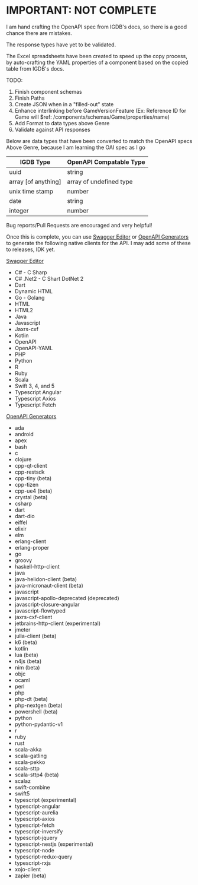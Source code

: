 # IMPORTANT: NOT COMPLETE
I am hand crafting the OpenAPI spec from IGDB's docs, so there is a good chance there are mistakes.

The response types have yet to be validated.

The Excel spreadsheets have been created to speed up the copy process, by auto-crafting the YAML properties of a component based on the copied table from IGDB's docs.

TODO:
1. Finish component schemas
2. Finish Paths
3. Create JSON when in a "filled-out" state
4. Enhance interlinking before GameVersionFeature (Ex: Reference ID for Game will $ref: /components/schemas/Game/properties/name)
5. Add Format to data types above Genre
5. Validate against API responses

Below are data types that have been converted to match the OpenAPI specs Above Genre, because I am learning the OAI spec as I go

| IGDB Type           	| OpenAPI Compatable Type 	|
|---------------------	|-------------------------	|
| uuid                	| string                  	|
| array [of anything] 	| array of undefined type 	|
| unix time stamp     	| number                  	|
| date					| string					|
| integer				| number					|

Bug reports/Pull Requests are encouraged and very helpful!

Once this is complete, you can use [Swagger Editor](https://editor-next.swagger.io/) or [OpenAPI Generators](https://openapi-generator.tech/docs/generators#client-generators) to generate the following native clients for the API. I may add some of these to releases, IDK yet.

[Swagger Editor](https://editor-next.swagger.io/)
* C# - C Sharp
* C# .Net2 - C Shart DotNet 2
* Dart
* Dynamic HTML
* Go - Golang
* HTML
* HTML2
* Java
* Javascript
* Jaxrs-cxf
* Kotlin
* OpenAPI
* OpenAPI-YAML
* PHP
* Python
* R
* Ruby
* Scala
* Swift 3, 4, and 5
* Typescript Angular
* Typescript Axios
* Typescript Fetch

[OpenAPI Generators](https://openapi-generator.tech/docs/generators#client-generators)
* ada
* android
* apex
* bash
* c
* clojure
* cpp-qt-client
* cpp-restsdk
* cpp-tiny (beta)
* cpp-tizen
* cpp-ue4 (beta)
* crystal (beta)
* csharp
* dart
* dart-dio
* eiffel
* elixir
* elm
* erlang-client
* erlang-proper
* go
* groovy
* haskell-http-client
* java
* java-helidon-client (beta)
* java-micronaut-client (beta)
* javascript
* javascript-apollo-deprecated (deprecated)
* javascript-closure-angular
* javascript-flowtyped
* jaxrs-cxf-client
* jetbrains-http-client (experimental)
* jmeter
* julia-client (beta)
* k6 (beta)
* kotlin
* lua (beta)
* n4js (beta)
* nim (beta)
* objc
* ocaml
* perl
* php
* php-dt (beta)
* php-nextgen (beta)
* powershell (beta)
* python
* python-pydantic-v1
* r
* ruby
* rust
* scala-akka
* scala-gatling
* scala-pekko
* scala-sttp
* scala-sttp4 (beta)
* scalaz
* swift-combine
* swift5
* typescript (experimental)
* typescript-angular
* typescript-aurelia
* typescript-axios
* typescript-fetch
* typescript-inversify
* typescript-jquery
* typescript-nestjs (experimental)
* typescript-node
* typescript-redux-query
* typescript-rxjs
* xojo-client
* zapier (beta) 